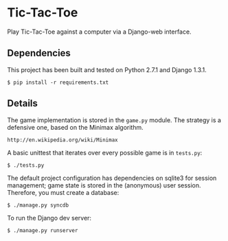 Tic-Tac-Toe
===========
Play Tic-Tac-Toe against a computer via a Django-web interface.

Dependencies
------------
This project has been built and tested on Python 2.7.1 and Django 1.3.1.

    $ pip install -r requirements.txt

Details
-------
The game implementation is stored in the `game.py` module.  The strategy is a
defensive one, based on the Minimax algorithm.

    http://en.wikipedia.org/wiki/Minimax

A basic unittest that iterates over every possible game is in `tests.py`:

    $ ./tests.py

The default project configuration has dependencies on sqlite3 for session
management; game state is stored in the (anonymous) user session.  Therefore,
you must create a database:

    $ ./manage.py syncdb

To run the Django dev server:

    $ ./manage.py runserver
